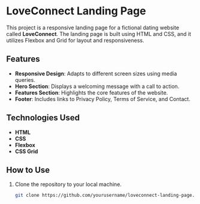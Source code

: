 # LoveConnect Landing Page

This project is a responsive landing page for a fictional dating website called **LoveConnect**. The landing page is built using HTML and CSS, and it utilizes Flexbox and Grid for layout and responsiveness.

## Features
- **Responsive Design**: Adapts to different screen sizes using media queries.
- **Hero Section**: Displays a welcoming message with a call to action.
- **Features Section**: Highlights the core features of the website.
- **Footer**: Includes links to Privacy Policy, Terms of Service, and Contact.

## Technologies Used
- **HTML**
- **CSS**
- **Flexbox**
- **CSS Grid**

## How to Use
1. Clone the repository to your local machine.
   ```bash
   git clone https://github.com/yourusername/loveconnect-landing-page.git
